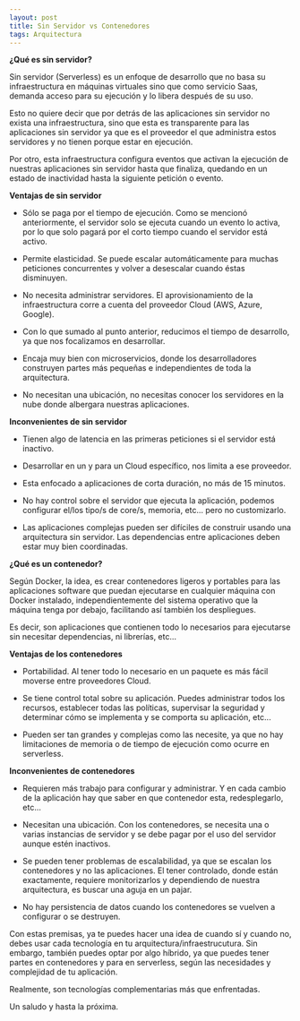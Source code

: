 ```yaml
---
layout: post
title: Sin Servidor vs Contenedores
tags: Arquitectura
---
```


**¿Qué es sin servidor?**

Sin servidor (Serverless) es un enfoque de desarrollo que no basa su infraestructura en máquinas virtuales sino que como servicio Saas, demanda acceso para su ejecución y lo libera después de su uso.

Esto no quiere decir que por detrás de las aplicaciones sin servidor no exista una infraestructura, sino que esta es transparente para las aplicaciones sin servidor ya que es el proveedor el que administra estos servidores y no tienen porque estar en ejecución.

Por otro, esta infraestructura configura eventos que activan la ejecución de nuestras aplicaciones sin servidor hasta que finaliza, quedando en un estado de inactividad hasta la siguiente petición o evento.

**Ventajas de sin servidor**

- Sólo se paga por el tiempo de ejecución. Como se mencionó anteriormente, el servidor solo se ejecuta cuando un evento lo activa, por lo que solo pagará por el corto tiempo cuando el servidor está activo.

- Permite elasticidad. Se puede escalar automáticamente para muchas peticiones  concurrentes y volver a desescalar cuando éstas disminuyen.

- No necesita administrar servidores. El aprovisionamiento de la infraestructura corre a cuenta del proveedor Cloud (AWS, Azure, Google).

- Con lo que sumado al punto anterior, reducimos el tiempo de desarrollo, ya que nos focalizamos en desarrollar.

- Encaja muy bien con microservicios, donde los desarrolladores construyen partes más pequeñas e independientes de toda la arquitectura.

- No necesitan una ubicación, no necesitas conocer los servidores en la nube donde albergara nuestras aplicaciones.

**Inconvenientes de sin servidor**

- Tienen algo de latencia en las primeras peticiones si el servidor está inactivo.

- Desarrollar en un y para un Cloud específico, nos limita a ese proveedor.

- Esta enfocado a aplicaciones de corta duración, no más de 15 minutos.

- No hay control sobre el servidor que ejecuta la aplicación, podemos configurar el/los tipo/s de core/s, memoria, etc... pero no customizarlo.

- Las aplicaciones complejas pueden ser difíciles de construir usando una arquitectura sin servidor. Las dependencias entre aplicaciones deben estar muy bien coordinadas.

**¿Qué es un contenedor?**

Según Docker, la idea, es crear contenedores ligeros y portables para las aplicaciones software que puedan ejecutarse en cualquier máquina con Docker instalado, independientemente del sistema operativo que la máquina tenga por debajo, facilitando así también los despliegues.

Es decir, son aplicaciones que contienen todo lo necesarios para ejecutarse sin necesitar dependencias, ni librerías, etc...

**Ventajas de los contenedores**

- Portabilidad. Al tener todo lo necesario en un paquete es más fácil moverse entre proveedores Cloud.

- Se tiene control total sobre su aplicación. Puedes administrar todos los recursos, establecer todas las políticas, supervisar la seguridad y determinar cómo se implementa y se comporta su aplicación, etc...

- Pueden ser tan grandes y complejas como las necesite, ya que no hay limitaciones de memoria o de tiempo de ejecución como ocurre en serverless.

**Inconvenientes de contenedores**

- Requieren  más trabajo para configurar y administrar. Y en cada cambio de la aplicación hay que saber en que contenedor esta, redesplegarlo, etc...

- Necesitan una ubicación. Con los contenedores, se necesita una o varias instancias de servidor y se debe pagar por el uso del servidor aunque estén inactivos.

- Se pueden tener problemas de escalabilidad, ya que se escalan los contenedores y no las aplicaciones. El tener controlado, donde están exactamente, requiere monitorizarlos y dependiendo de nuestra arquitectura, es buscar una aguja en un pajar.

- No hay persistencia de datos cuando los contenedores se vuelven a configurar o se destruyen.

Con estas premisas, ya te puedes hacer una idea de cuando sí y cuando no, debes usar cada tecnología en tu arquitectura/infraestrucutura. Sin embargo, también puedes optar por algo híbrido, ya que puedes tener partes en contenedores y para en serverless, según las necesidades y complejidad de tu aplicación.

Realmente, son tecnologías complementarias más que enfrentadas.

Un saludo y hasta la próxima.
